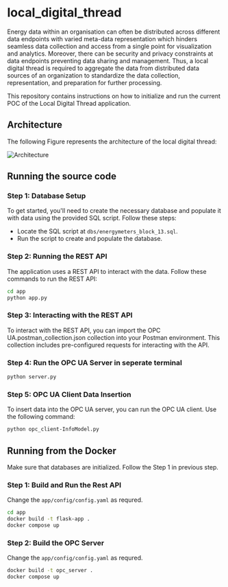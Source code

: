 # local_digital_thread

Energy data within an organisation can often be distributed across different data endpoints with varied meta-data representation which hinders seamless data collection and access from a single point for visualization and analytics. Moreover, there can be security and privacy constraints at data endpoints preventing data sharing and management. Thus, a local digital thread is required to aggregate the data from distributed data sources of an organization to standardize the data collection, representation, and preparation for further processing. 

This repository contains instructions on how to initialize and run the current POC of the Local Digital Thread application.

## Architecture 

The following Figure represents the architecture of the local digital thread:


![Architecture](https://github.com/tharindupr/local_digital_thread/blob/main/local%20digital%20thread%20architecture.png)

## Running the source code

### Step 1: Database Setup

To get started, you'll need to create the necessary database and populate it with data using the provided SQL script. Follow these steps:

- Locate the SQL script at `dbs/energymeters_block_13.sql`.
- Run the script to create and populate the database.

### Step 2: Running the REST API

The application uses a REST API to interact with the data. Follow these commands to run the REST API:

```bash
cd app
python app.py
```

### Step 3: Interacting with the REST API

To interact with the REST API, you can import the OPC UA.postman_collection.json collection into your Postman environment. This collection includes pre-configured requests for interacting with the API.


### Step 4: Run the OPC UA Server in seperate terminal

```bash
python server.py
```

### Step 5: OPC UA Client Data Insertion

To insert data into the OPC UA server, you can run the OPC UA client. Use the following command:

```bash
python opc_client-InfoModel.py
```


## Running from the Docker

Make sure that databases are initialized. Follow the Step 1 in previous step.

### Step 1: Build and Run the Rest API

Change the `app/config/config.yaml` as requred.

```bash
cd app
docker build -t flask-app .
docker compose up
```

### Step 2: Build the OPC Server

Change the `app/config/config.yaml` as requred.

```bash
docker build -t opc_server .
docker compose up
```


